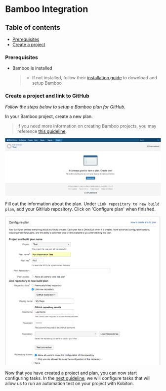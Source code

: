 # Bamboo Integration

## Table of contents
- [Prerequisites](#prerequisites)
- [Create a project](#Create-a-project-and-link-to-GitHub)

### Prerequisites

* Bamboo is installed

    > * If not installed, follow their [installation guide](https://confluence.atlassian.com/bamboo/getting-started-with-bamboo-289277283.html?_ga=2.95849887.246880307.1531709232-1995250601.1528082340) to download and setup Bamboo

### Create a project and link to GitHub

_Follow the steps below to setup a Bamboo plan for GitHub._

In your Bamboo project, create a new plan. 
> If you need more information on creating Bamboo projects, you may reference [this guideline](https://www.360logica.com/blog/how-to-create-and-run-your-first-project-in-bamboo/).

![create-plan](assets/create-plan.png)

Fill out the information about the plan. Under `Link repository to new build plan`, add your GitHub repository. Click on 'Configure plan' when finished. 

![configure-plan](assets/configure-plan.png)

Now that you have created a project and plan, you can now start configuring tasks. In the [next guideline](running-automation-testing.md), we will configure tasks that will allow us to run an automation test on your project with Kobiton. 

